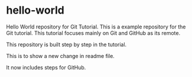 # hello-world
Hello World repository for Git Tutorial. 
This is a example repository for the Git tutorial.
This tutorial focuses mainly on Git and GitHub as its remote.

This repository is built step by step in the tutorial.

This is to show a new change in readme file.

It now includes steps for GitHub.
